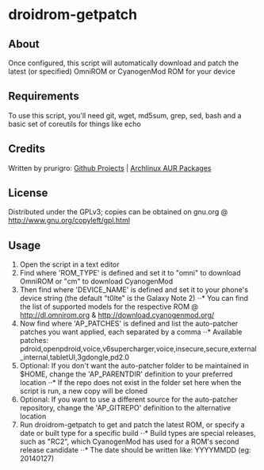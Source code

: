 # droidrom-getpatch

## About
Once configured, this script will automatically download and patch the latest (or specified) OmniROM or CyanogenMod ROM for your device

## Requirements
To use this script, you'll need git, wget, md5sum, grep, sed, bash and a basic set of coreutils for things like echo

## Credits
Written by prurigro: [Github Projects](https://github.com/prurigro) | [Archlinux AUR Packages](https://aur.archlinux.org/packages/?SeB=m&K=prurigro)

## License
Distributed under the GPLv3; copies can be obtained on gnu.org @ http://www.gnu.org/copyleft/gpl.html

## Usage

1. Open the script in a text editor
2. Find where 'ROM_TYPE' is defined and set it to "omni" to download OmniROM or "cm" to download CyanogenMod
3. Then find where 'DEVICE_NAME' is defined and set it to your phone's device string (the default "t0lte" is the Galaxy Note 2) 
⋅⋅* You can find the list of supported models for the respective ROM @ http://dl.omnirom.org & http://download.cyanogenmod.org/
4. Now find where 'AP_PATCHES' is defined and list the auto-patcher patches you want applied, each separated by a comma 
⋅⋅* Available patches: pdroid,openpdroid,voice,v6supercharger,voice,insecure,secure,external_internal,tabletUI,3gdongle,pd2.0
5. Optional: If you don't want the auto-patcher folder to be maintained in $HOME, change the 'AP_PARENTDIR' definition to your preferred location 
⋅⋅* If the repo does not exist in the folder set here when the script is run, a new copy will be cloned
6. Optional: If you want to use a different source for the auto-patcher repository, change the 'AP_GITREPO' definition to the alternative location
7. Run droidrom-getpatch to get and patch the latest ROM, or specify a date or built type for a specific build 
⋅⋅* Build types are special releases, such as "RC2", which CyanogenMod has used for a ROM's second release candidate
⋅⋅* The date should be written like: YYYYMMDD (eg: 20140127) 

